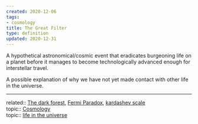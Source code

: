 ```yaml
---
created: 2020-12-06
tags:
- cosmology
title: The Great Filter
type: definition
updated: 2020-12-31
---
```

   
A hypothetical astronomical/cosmic event that eradicates burgeoning life on a planet before it manages to become technologically advanced enough for interstellar travel.   
   
A possible explanation of why we have not yet made contact with other life in the universe.   
   
   
---   
related:: [The dark forest](/not_created.md), [Fermi Paradox](/not_created.md), [kardashev scale](/not_created.md)   
topic:: [Cosmology](/not_created.md)   
topic:: [life in the universe](/not_created.md)
